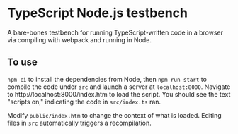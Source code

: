 # TypeScript Node.js testbench
A bare-bones testbench for running TypeScript-written code in a browser via compiling with webpack and running in Node.

## To use
`npm ci` to install the dependencies from Node, then `npm run start` to compile the code under `src` and launch a server at `localhost:8000`. Navigate to http://localhost:8000/index.htm to load the script. You should see the text "scripts on," indicating the code in `src/index.ts` ran.

Modify `public/index.htm` to change the context of what is loaded. Editing files in `src` automatically triggers a recompilation.

